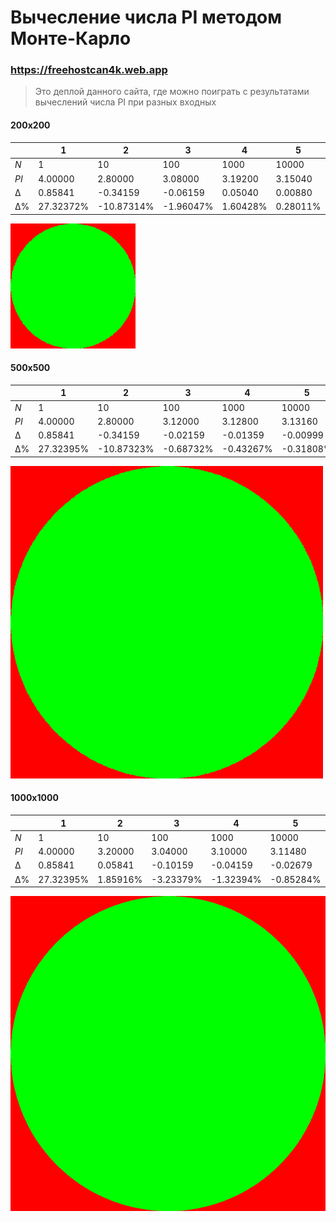 # Вычесление числа PI методом Монте-Карло

### https://freehostcan4k.web.app
> Это деплой данного сайта, где можно поиграть с результатами вычеслений числа PI при разных входных 
#### 200x200
|                  | 1       | 2       | 3       | 4       | 5       | 6       | 7       | 8        |
| ---------------- | ------- | ------- | ------- | ------- | ------- | ------- | ------- | -------- |
| *N* | 1       | 10      | 100     | 1000    | 10000   | 100000  | 1000000 | 10000000 |
| _PI_             | 4.00000 | 2.80000 | 3.08000 | 3.19200 | 3.15040 | 3.13820 | 3.14192 | 3.14182  |
| Δ                | 0.85841 | -0.34159| -0.06159| 0.05040 | 0.00880 | -0.00339 | 0.00032 | 0.00022 |
| Δ%               | 27.32372% | -10.87314% | -1.96047% | 1.60428% | 0.28011% | -0.10790% | 0.01018% | 0.00700% |
![200x200](./examples/200.png)

#### 500x500

|                  | 1       | 2       | 3       | 4       | 5       | 6       | 7       | 8        |
| ---------------- | ------- | ------- | ------- | ------- | ------- | ------- | ------- | -------- |
| *N* | 1       | 10      | 100     | 1000    | 10000   | 100000  | 1000000 | 10000000 |
| _PI_             | 4.00000 | 2.80000 | 3.12000 | 3.12800 | 3.13160 | 3.14604 | 3.14006 | 3.14236  |
| Δ               |0.85841 | -0.34159 | -0.02159 | -0.01359 | -0.00999 | 0.00445 | -0.00153 | 0.00077|
|  Δ%  | 27.32395% | -10.87323% | -0.68732% | -0.43267% | -0.31808% | 0.14156% | -0.04879% | 0.02443% |
![500x500](./examples/500.png)
#### 1000x1000

|                  | 1       | 2       | 3       | 4       | 5       | 6       | 7       | 8        |
| ---------------- | ------- | ------- | ------- | ------- | ------- | ------- | ------- | -------- |
| *N* | 1       | 10      | 100     | 1000    | 10000   | 100000  | 1000000 | 10000000 |
| _PI_             | 4.00000 | 3.20000 | 3.04000 | 3.10000 | 3.11480 | 3.14120 | 3.14097 | **3.14157**  |
| Δ               |0.85841 | 0.05841 | -0.10159 | -0.04159 | -0.02679 | -0.00039 | -0.00062 | -0.00002|
| Δ% | 27.32395% | 1.85916% | -3.23379% | -1.32394% | -0.85284% | -0.0125% | -0.01982% | -0.00072%|
![1000x1000](./examples/1000.png)